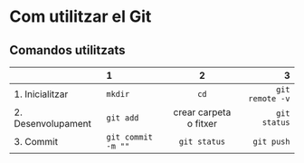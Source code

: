 # Com utilitzar el Git
## Comandos utilitzats

| | 1 | 2 | 3  |
|:--- |:---- |:----:| ----:|
|1. Inicialitzar| ``mkdir`` | ``cd`` | ``git remote -v`` |
|2. Desenvolupament| ``git add`` | crear carpeta o fitxer | ``git status``  |
|3. Commit| ``git commit -m ""`` | ``git status`` | ``git push``  |